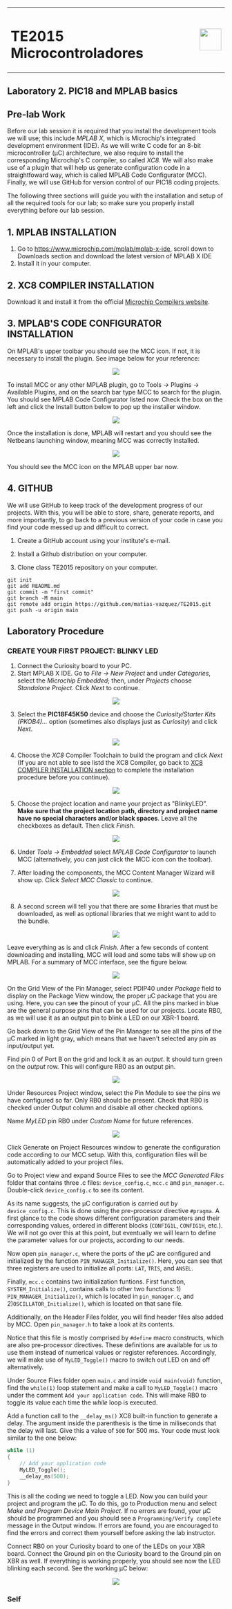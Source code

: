 <table width="100%">
  <tr>
    <td align="left"><h1><b>TE2015 Microcontroladores</b></h1></td>
    <td align="right"><img src="../img/teclogo.png" height="50"/></td>
  </tr>

</table>

## **Laboratory 2. PIC18 and MPLAB basics**

## **Pre-lab Work**
Before our lab session it is required that you install the development tools we will use; this include _MPLAB X_, which is Microchip's integrated development environment (IDE). As we will write C code for an 8-bit microcontroller (&mu;C) architecture, we also require to install the corresponding Microchip's C compiler, so called _XC8_. We will also make use of a plugin that will help us generate configuration code in a straightfoward way, which is called MPLAB Code Configurator (MCC). Finally, we will use GitHub for version control of our PIC18 coding projects. 

The following three sections will guide you with the installation and setup of all the required tools for our lab; so make sure you properly install everything before our lab session. 

## 1. MPLAB INSTALLATION
1. Go to https://www.microchip.com/mplab/mplab-x-ide, scroll down to Downloads section and download the latest version of MPLAB X IDE
2. Install it in your computer.

## 2. XC8 COMPILER INSTALLATION
Download it and install it from the official [Microchip Compilers website](https://www.microchip.com/en-us/development-tools-tools-and-software/mplab-xc-compilers).

## 3. MPLAB'S CODE CONFIGURATOR INSTALLATION

On MPLAB's upper toolbar you should see the MCC icon. If not, it is necessary to install the plugin. See image below for your reference: 
<p align="center">
  <img src="img/MPLAB_bar_MCC.PNG">
</p>

To install MCC or any other MPLAB plugin, go to Tools → Plugins → Available Plugins, and on the search bar type MCC to search for the plugin. You should see MPLAB Code Configurator listed now. Check the box on the left and click the Install button below to pop up the installer window. 

<p align="center">
  <img src="img/MCC_plugin_installation.PNG">
</p>

Once the installation is done, MPLAB will restart and you should see the Netbeans launching window, meaning MCC was correctly installed. 

<p align="center">
  <img src="img/netbeans.PNG">
</p>

You should see the MCC icon on the MPLAB upper bar now. 

## 4. GITHUB
We will use GitHub to keep track of the development progress of our projects. With this, you will be able to store, share, generate reports, and more importantly, to go back to a previous version of your code in case you find your code messed up and difficult to correct.

1. Create a GitHub account using your institute's e-mail.

2. Install a Github distribution on your computer.

3. Clone class TE2015 repository on your computer.
```
git init
git add README.md
git commit -m "first commit"
git branch -M main
git remote add origin https://github.com/matias-vazquez/TE2015.git
git push -u origin main
```

## Laboratory Procedure
### __CREATE YOUR FIRST PROJECT: BLINKY LED__

1. Connect the Curiosity board to your PC.
2. Start MPLAB X IDE. Go to *File -> New Project* and under *Categories*, select the *Microchip Embedded*; then, under *Projects* choose *Standalone Project*. Click *Next* to continue.

<div align="center">
   <img src="img/fig1.png">
</div>

3. Select the __PIC18F45K50__ device and choose the *Curiosity/Starter Kits (PKOB4)...* option (sometimes also displays just as *Curiosity*) and click *Next*.

<div align="center">
   <img src="img/fig2.png">
</div>

4. Choose the *XC8* Compiler Toolchain to build the program and click *Next* (If you are not able to see listd the XC8 Compiler, go back to [XC8 COMPILER INSTALLATION section](#2.-xc8-compiler-installation) to complete the installation procedure before you continue).

<div align="center">
   <img src="img/fig3.png">
</div>

5. Choose the project location and name your project as "BlinkyLED". __Make sure that the project location path, directory and project name have no special characters and/or black spaces__. Leave all the checkboxes as default. Then click *Finish*.

<div align="center">
   <img src="img/fig4.png">
</div>

6. Under *Tools → Embedded* select *MPLAB Code Configurator* to launch MCC (alternatively, you can just click the MCC icon con the toolbar).

7. After loading the components, the MCC Content Manager Wizard will show up. Click *Select MCC Classic* to continue.

<div align="center">
   <img src="img/MCC_wizard.png">
</div>

8. A second screen will tell you that there are some libraries that must be downloaded, as well as optional libraries that we might want to add to the bundle. 

<div align="center">
   <img src="img/MCC_wizard_2.png">
</div>

Leave everything as is and click *Finish*. After a few seconds of content downloading and installing, MCC will load and some tabs will show up on MPLAB. For a summary of MCC interface, see the figure below. 

<div align="center">
   <img src="img/mcc_interface.png">
</div>

On the Grid View of the Pin Manager, select PDIP40 under *Package* field to display on the Package View window, the proper &mu;C package that you are using. Here, you can see the pinout of your &mu;C. All the pins marked in blue are the general purpose pins that can be used for our projects. Locate RB0, as we will use it as an output pin to blink a LED on our XBR-1 board.

Go back down to the Grid View of the Pin Manager to see all the pins of the &mu;C marked in light gray, which means that we haven't selected any pin as input/output yet. 

Find pin 0 of Port B on the grid and lock it as an *output*. It should turn green on the *output* row. This will configure RB0 as an output pin. 

<div align="center">
   <img src="img/mcc_01.png">
</div>

Under Resources Project window, select the Pin Module to see the pins we have configured so far. Only RB0 should be present. Check that RB0 is checked under Output column and disable all other checked options. 

Name *MyLED* pin RB0 under *Custom Name* for future references. 

<div align="center">
   <img src="img/mcc_02.png">
</div>

Click Generate on Project Resources window to generate the configuration code according to our MCC setup. With this, configuration files will be automatically added to your project files.

Go to Project view and expand Source Files to see the *MCC Generated Files* folder that contains three .c files: `device_config.c`, `mcc.c` and `pin_manager.c`. Double-click `device_config.c` to see its content. 

As its name suggests, the &mu;C configuration is carried out by `device_config.c`. This is done using the pre-processor directive `#pragma`. A first glance to the code shows different configuration parameters and their corresponding values, ordered in different blocks (`CONFIG1L`, `CONFIG1H`, etc.). We will not go over this at this point, but eventually we will learn to define the parameter values for our projects, according to our needs. 

Now open `pin_manager.c`, where the ports of the &mu;C are configured and initialized by the function `PIN_MANAGER_Initialize()`. Here, you can see that three registers are used to initialize all ports: `LAT`, `TRIS`, and `ANSEL`.

Finally, `mcc.c` contains two initialization funtions. First function, `SYSTEM_Initialize()`, contains calls to other two functions: 1) `PIN_MANAGER_Initialize()`, which is located in `pin_manager.c`, and 2)`OSCILLATOR_Initialize()`, which is located on that sane file. 

<!-- Explain the task each of the registers used to initialized ports in the microcontroller carry out: LAT, TRIS and ANSEL -->

Additionally, on the Header Files folder, you will find header files also added by MCC. Open `pin_manager.h` to take a look at its contents. 

Notice that this file is mostly comprised by `#define` macro constructs, which are also pre-processor directives. These definitions are available for us to use them instead of numerical values or register references. Accordingly, we will make use of `MyLED_Toggle()` macro to switch out LED on and off alternatively.

Under Source Files folder open `main.c` and inside `void main(void)` function, find the `while(1)` loop statement and make a call to `MyLED_Toggle()` macro under the comment `Add your application code`. This will make RB0 to toggle its value each time the *while* loop is executed. 

Add a function call to the `__delay_ms()` XC8 built-in function to generate a delay. The argument inside the parenthesis is the time in miliseconds that the delay will last. Give this a value of `500` for 500 ms. Your code must look similar to the one below:

```c
while (1)
{
    // Add your application code
    MyLED_Toggle();
    __delay_ms(500);
}
```

This is all the coding we need to toggle a LED. Now you can build your project and program the &mu;C. To do this, go to Production menu and select *Make and Program Device Main Project*. If no errors are found, your &mu;C should be programmed and you should see a ``Programming/Verify complete`` message in the Output window. If errors are found, you are encouraged to find the errors and correct them yourself before asking the lab instructor.

Connect RB0 on your Curiosity board to one of the LEDs on your XBR board. Connect the Ground pin on the Curiosity board to the Ground pin on XBR as well. If everything is working properly, you should see now the LED blinking each second. See the working &mu;C below:

<div align="center">
   <img src="img/MyLED.gif">
</div>

### __Self__
